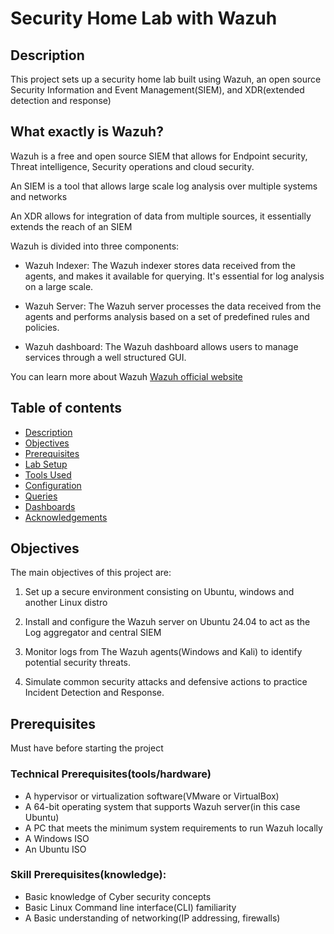 # Security Home Lab with Wazuh

## Description

This project sets up a security home lab built using Wazuh, an open source Security Information and Event Management(SIEM), and XDR(extended detection and response)

## What exactly is Wazuh?

Wazuh is a free and open source SIEM that allows for Endpoint security, Threat intelligence, Security operations and cloud security.

An SIEM is a tool that allows large scale log analysis over multiple systems and networks 

An XDR allows for integration of data from multiple sources, it essentially extends the reach of an SIEM

Wazuh is divided into three components:

- Wazuh Indexer: The  Wazuh indexer stores data received from the agents, and makes it available for querying. It's essential for log analysis on a large scale.

- Wazuh Server: The Wazuh server processes the data received from the agents and performs analysis based on a set of predefined rules and policies.

- Wazuh dashboard: The Wazuh dashboard allows users to manage services through a well structured GUI.

You can learn more about Wazuh [Wazuh official website](https://wazuh.com)

## Table of contents

- [Description](#description)
- [Objectives](#objectives)
- [Prerequisites](#prerequisites)
- [Lab Setup](#lab-setup)
- [Tools Used](#tools-used)
- [Configuration](#configuration)
- [Queries](#queries)
- [Dashboards](https://github.com/obah2008/Wazuh-Security-lab/blob/main/docs/Creating%20Dashboards.md)
- [Acknowledgements](#acknowledgements)


## Objectives 

The main objectives of this project are:

1. Set up a secure environment consisting on Ubuntu, windows and another Linux distro 

2. Install and configure the Wazuh server on Ubuntu 24.04 to act as the Log aggregator and central SIEM

3. Monitor logs from The Wazuh agents(Windows and Kali) to identify potential security threats.

4. Simulate common security attacks and defensive actions to practice Incident Detection and Response.


## Prerequisites 


Must have before starting the project

### Technical Prerequisites(tools/hardware)

- A hypervisor or virtualization software(VMware or VirtualBox)
- A 64-bit operating system that supports Wazuh server(in this case Ubuntu)
- A PC that meets the minimum system requirements to run Wazuh locally
- A Windows ISO
- An Ubuntu ISO

### Skill Prerequisites(knowledge):

 - Basic knowledge of Cyber security concepts 
 - Basic Linux Command line interface(CLI) familiarity 
 - A Basic understanding of networking(IP addressing, firewalls)


